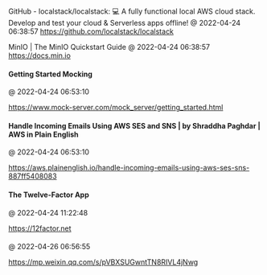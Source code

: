 GitHub - localstack/localstack: 💻  A fully functional local AWS cloud stack. Develop and test your cloud &amp; Serverless apps offline!
@ 2022-04-24 06:38:57
https://github.com/localstack/localstack

MinIO | The MinIO Quickstart Guide
@ 2022-04-24 06:38:57
https://docs.min.io

#### Getting Started Mocking
@ 2022-04-24 06:53:10

https://www.mock-server.com/mock_server/getting_started.html

#### Handle Incoming Emails Using AWS SES and SNS | by Shraddha Paghdar | AWS in Plain English
@ 2022-04-24 06:53:10

https://aws.plainenglish.io/handle-incoming-emails-using-aws-ses-sns-887ff5408083

#### The Twelve-Factor App 
@ 2022-04-24 11:22:48

https://12factor.net

#### 
@ 2022-04-26 06:56:55

https://mp.weixin.qq.com/s/pVBXSUGwntTN8RIVL4jNwg

